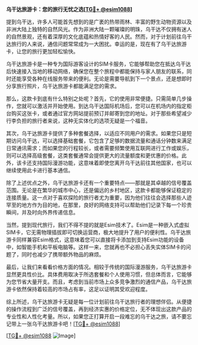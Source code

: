 **乌干达旅游卡：您的旅行无忧之选[[TG💪+ @esim1088](https://t.me/s/esim1088)]**

提到乌干达，许多人可能首先想到的是广袤的热带雨林、丰富的野生动物资源以及非洲大陆上独特的自然风光。作为非洲大陆一颗璀璨的明珠，乌干达不仅拥有迷人的自然景观，还有着深厚的文化底蕴和热情好客的人民。然而，对于计划前往乌干达旅行的人来说，通信问题常常成为一大困扰。幸运的是，现在有了乌干达旅游卡，让您的旅行更加轻松愉快。

乌干达旅游卡是一种专为国际游客设计的SIM卡服务，它能够帮助您在抵达乌干达后快速接入当地的移动网络，确保您在整个旅程中都能保持与家人朋友的联系，同时还能享受各种在线服务带来的便利。无论是需要导航到下一个景点，还是想即时分享旅行照片，乌干达旅游卡都能满足您的需求。

那么，这款卡到底有什么特别之处呢？首先，它的使用非常便捷。只需简单几步操作，您就可以激活并开始使用。到达乌干达国际机场后，您可以在机场内的指定柜台购买这张卡，或者通过官方网站提前预订并邮寄到您的地址。对于那些希望减少行李负担的旅行者来说，这种无实体化的选项无疑是一个福音。

其次，乌干达旅游卡提供了多种套餐选择，以适应不同用户的需求。如果您只是短期访问乌干达，可以选择基础套餐，它包含了足够的数据流量和通话分钟数来满足日常通讯需求；而如果您的行程较长，或者需要频繁使用互联网进行工作或娱乐，则可以选择高级套餐，这类套餐通常会提供更大的流量额度和更优惠的价格。此外，该卡还支持国际漫游功能，这意味着即使您离开乌干达前往其他国家，也可以继续使用此卡进行基本通信。

除了上述优点之外，乌干达旅游卡还有一个重要特点——那就是其卓越的信号覆盖范围。无论是在繁华的城市中心，还是偏远的乡村地区，这款卡都能够保证稳定的连接质量。这一点对于喜欢探险的旅行者尤为重要，因为他们往往会选择那些人迹罕至的地方作为目的地，在那里，良好的网络支持可以帮助他们记录下每一个珍贵瞬间，并及时向外界传递信息。

当然，提到现代旅行，我们不得不提的就是Esim技术了。Esim是一种嵌入式虚拟SIM卡，它无需物理插拔即可切换运营商，极大地提升了用户的便利性。乌干达旅游卡同样兼容Esim格式，这意味着您可以直接将卡添加到支持Esim功能的设备中，如智能手机和平板电脑等。这样一来，您就再也不必担心丢失实体SIM卡的问题了，同时也减少了携带额外物品的麻烦。

最后，让我们来看看价格方面的情况。相较于传统的国际漫游服务，乌干达旅游卡显然更具性价比。具体费用取决于所选套餐和个人使用习惯，但总体而言，它能够为您节省大量开支。而且，考虑到当前市场上众多竞争激烈的通信产品，乌干达旅游卡依然保持着较高的市场占有率，这足以证明其受欢迎程度。

综上所述，乌干达旅游卡无疑是每一位计划前往乌干达旅行者的理想伴侣。从便捷的操作流程到广泛的信号覆盖，再到经济实惠的价格定位，无不体现出这款产品的专业性和人性化考量。所以，如果您正打算开启一段难忘的乌干达之旅，请不要忘记带上一张乌干达旅游卡吧！[[TG💪+ @esim1088](https://t.me/s/esim1088)]

[[TG💪+ @esim1088](https://t.me/s/esim1088) ![Image](https://i.postimg.cc/4NQfJmqS/Snipaste-2025-05-13-00-14-12.png)]